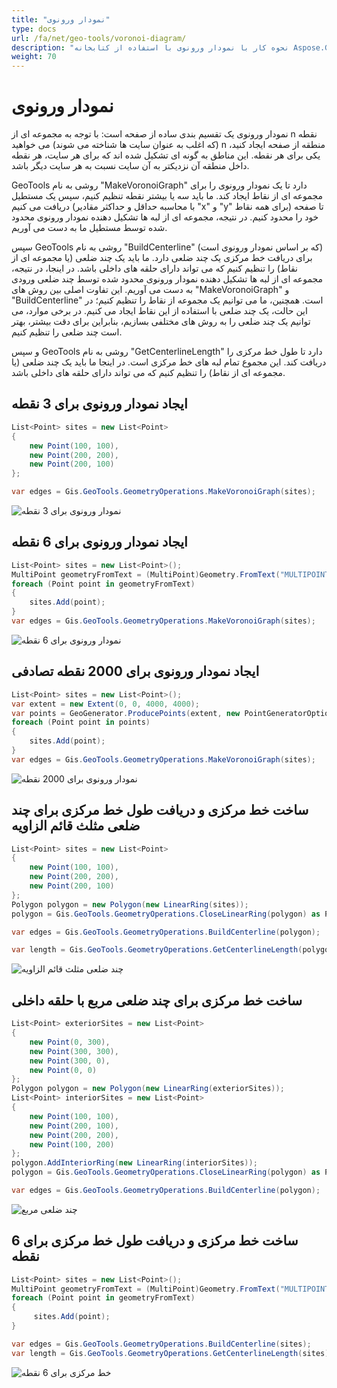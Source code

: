 ```yaml
---
title: "نمودار ورونوی"
type: docs
url: /fa/net/geo-tools/voronoi-diagram/
description: "نحوه کار با نمودار ورونوی با استفاده از کتابخانه Aspose.GIS"
weight: 70
---
```


# نمودار ورونوی

نمودار ورونوی یک تقسیم بندی ساده از صفحه است: با توجه به مجموعه ای از n نقطه (که اغلب به عنوان سایت ها شناخته می شوند) می خواهید n منطقه از صفحه ایجاد کنید، یکی برای هر نقطه. این مناطق به گونه ای تشکیل شده اند که برای هر سایت، هر نقطه داخل منطقه آن نزدیکتر به آن سایت نسبت به هر سایت دیگر باشد.

GeoTools روشی به نام "MakeVoronoiGraph" دارد تا یک نمودار ورونوی را برای مجموعه ای از نقاط ایجاد کند. ما باید سه یا بیشتر نقطه تنظیم کنیم، سپس یک مستطیل دریافت می کنیم (با محاسبه حداقل و حداکثر مقادیر "x" و "y" برای همه نقاط) تا صفحه خود را محدود کنیم. در نتیجه، مجموعه ای از لبه ها تشکیل دهنده نمودار ورونوی محدود شده توسط مستطیل ما به دست می آوریم.

سپس GeoTools روشی به نام "BuildCenterline" (که بر اساس نمودار ورونوی است) برای دریافت خط مرکزی یک چند ضلعی دارد. ما باید یک چند ضلعی (یا مجموعه ای از نقاط) را تنظیم کنیم که می تواند دارای حلقه های داخلی باشد. در اینجا، در نتیجه، مجموعه ای از لبه ها تشکیل دهنده نمودار ورونوی محدود شده توسط چند ضلعی ورودی به دست می آوریم. این تفاوت اصلی بین روش های "MakeVoronoiGraph" و "BuildCenterline" است. همچنین، ما می توانیم یک مجموعه از نقاط را تنظیم کنیم؛ در این حالت، یک چند ضلعی با استفاده از این نقاط ایجاد می کنیم. در برخی موارد، می توانیم یک چند ضلعی را به روش های مختلفی بسازیم، بنابراین برای دقت بیشتر، بهتر است چند ضلعی را تنظیم کنیم.

و سپس GeoTools روشی به نام "GetCenterlineLength" دارد تا طول خط مرکزی را دریافت کند. این مجموع تمام لبه های خط مرکزی است. در اینجا ما باید یک چند ضلعی (یا مجموعه ای از نقاط) را تنظیم کنیم که می تواند دارای حلقه های داخلی باشد.

## ایجاد نمودار ورونوی برای 3 نقطه

```csharp
List<Point> sites = new List<Point>
{
    new Point(100, 100),
    new Point(200, 200),
    new Point(200, 100)
};

var edges = Gis.GeoTools.GeometryOperations.MakeVoronoiGraph(sites);
```
![نمودار ورونوی برای 3 نقطه](rightTriangle.map.png)

## ایجاد نمودار ورونوی برای 6 نقطه

```csharp
List<Point> sites = new List<Point>();
MultiPoint geometryFromText = (MultiPoint)Geometry.FromText("MULTIPOINT ((320 170), (366 246), (530 230), (530 300), (455 277), (490 160))");
foreach (Point point in geometryFromText)
{
    sites.Add(point);
}
var edges = Gis.GeoTools.GeometryOperations.MakeVoronoiGraph(sites);
```
![نمودار ورونوی برای 6 نقطه](test3.map.png)

## ایجاد نمودار ورونوی برای 2000 نقطه تصادفی

```csharp
List<Point> sites = new List<Point>();
var extent = new Extent(0, 0, 4000, 4000);
var points = GeoGenerator.ProducePoints(extent, new PointGeneratorOptions{ Count = 2000, Seed = 1 });
foreach (Point point in points)
{ 
    sites.Add(point);
}
var edges = Gis.GeoTools.GeometryOperations.MakeVoronoiGraph(sites);
```
![نمودار ورونوی برای 2000 نقطه](test8.map.png)

## ساخت خط مرکزی و دریافت طول خط مرکزی برای چند ضلعی مثلث قائم الزاویه

```csharp
List<Point> sites = new List<Point>
{
    new Point(100, 100),
    new Point(200, 200),
    new Point(200, 100)
};
Polygon polygon = new Polygon(new LinearRing(sites));
polygon = Gis.GeoTools.GeometryOperations.CloseLinearRing(polygon) as Polygon;

var edges = Gis.GeoTools.GeometryOperations.BuildCenterline(polygon);

var length = Gis.GeoTools.GeometryOperations.GetCenterlineLength(polygon);
```
![چند ضلعی مثلث قائم الزاویه](rightTriangle_p.map.png)

## ساخت خط مرکزی برای چند ضلعی مربع با حلقه داخلی

```csharp
List<Point> exteriorSites = new List<Point>
{
    new Point(0, 300),
    new Point(300, 300),
    new Point(300, 0),
    new Point(0, 0)
};
Polygon polygon = new Polygon(new LinearRing(exteriorSites));
List<Point> interiorSites = new List<Point>
{
    new Point(100, 100),
    new Point(200, 100),
    new Point(200, 200),
    new Point(100, 200)
};
polygon.AddInteriorRing(new LinearRing(interiorSites));
polygon = Gis.GeoTools.GeometryOperations.CloseLinearRing(polygon) as Polygon;

var edges = Gis.GeoTools.GeometryOperations.BuildCenterline(polygon);
```
![چند ضلعی مربع](square_p_2.map.png)

## ساخت خط مرکزی و دریافت طول خط مرکزی برای 6 نقطه

```csharp
List<Point> sites = new List<Point>();
MultiPoint geometryFromText = (MultiPoint)Geometry.FromText("MULTIPOINT ((320 170), (366 246), (530 230), (530 300), (455 277), (490 160))");
foreach (Point point in geometryFromText)
{
     sites.Add(point);
}

var edges = Gis.GeoTools.GeometryOperations.BuildCenterline(sites);
var length = Gis.GeoTools.GeometryOperations.GetCenterlineLength(sites);
```
![خط مرکزی برای 6 نقطه](test3_c.map.png)
